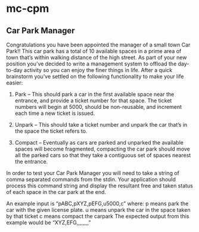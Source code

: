 # mc-cpm

## Car Park Manager
Congratulations you have been appointed the manager of a small town Car Park!! This car park has a total of 10 available spaces in a prime area of town that’s within walking distance of the high street. As part of your new position you’ve decided to write a management system to offload the day-to-day activity so you can enjoy the finer things in life. After a quick brainstorm you’ve settled on the following functionality to make your life easier:

1. Park – This should park a car in the first available space near the entrance, and provide a ticket number for that space. The ticket numbers will begin at 5000, should be non-reusable, and increment each time a new ticket is issued. 

2. Unpark – This should take a ticket number and unpark the car that’s in the space the ticket refers to.

3. Compact – Eventually as cars are parked and unparked the available spaces will become fragmented, compacting the car park should move all the parked cars so that they take a contiguous set of spaces nearest the entrance.

In order to test your Car Park Manager you will need to take a string of comma separated commands from the stdin. Your application should process this command string and display the resultant free and taken status of each space in the car park at the end. 

An example input is “pABC,pXYZ,pEFG,u5000,c”  where:
p means park the car with the given license plate.
u means unpark the car in the space taken by that ticket
c means compact the carpark
The expected output from this example would be “XYZ,EFG,,,,,,,,”
